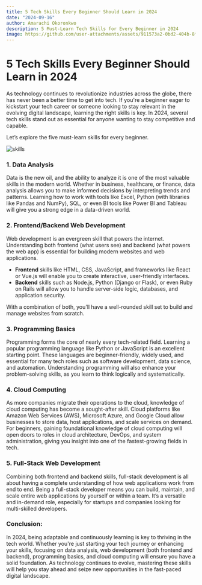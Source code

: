 ```yaml
---
title: 5 Tech Skills Every Beginner Should Learn in 2024
date: "2024-09-16"
author: Amarachi Okoronkwo
description: 5 Must-Learn Tech Skills for Every Beginner in 2024
image: https://github.com/user-attachments/assets/911573a2-0bd2-404b-8f69-37702c1976c8
---
```

# 5 Tech Skills Every Beginner Should Learn in 2024

As technology continues to revolutionize industries across the globe, there has never been a better time to get into tech. If you're a beginner eager to kickstart your tech career or someone looking to stay relevant in the evolving digital landscape, learning the right skills is key. In 2024, several tech skills stand out as essential for anyone wanting to stay competitive and capable. 

Let’s explore the five must-learn skills for every beginner.


![skills](https://github.com/user-attachments/assets/911573a2-0bd2-404b-8f69-37702c1976c8)



### **1. Data Analysis**

Data is the new oil, and the ability to analyze it is one of the most valuable skills in the modern world. Whether in business, healthcare, or finance, data analysis allows you to make informed decisions by interpreting trends and patterns. Learning how to work with tools like Excel, Python (with libraries like Pandas and NumPy), SQL, or even BI tools like Power BI and Tableau will give you a strong edge in a data-driven world.

### **2. Frontend/Backend Web Development**

Web development is an evergreen skill that powers the internet. Understanding both frontend (what users see) and backend (what powers the web app) is essential for building modern websites and web applications.

- **Frontend** skills like HTML, CSS, JavaScript, and frameworks like React or Vue.js will enable you to create interactive, user-friendly interfaces.
- **Backend** skills such as Node.js, Python (Django or Flask), or even Ruby on Rails will allow you to handle server-side logic, databases, and application security.

With a combination of both, you'll have a well-rounded skill set to build and manage websites from scratch.

### **3. Programming Basics**

Programming forms the core of nearly every tech-related field. Learning a popular programming language like Python or JavaScript is an excellent starting point. These languages are beginner-friendly, widely used, and essential for many tech roles such as software development, data science, and automation. Understanding programming will also enhance your problem-solving skills, as you learn to think logically and systematically.

### **4. Cloud Computing**

As more companies migrate their operations to the cloud, knowledge of cloud computing has become a sought-after skill. Cloud platforms like Amazon Web Services (AWS), Microsoft Azure, and Google Cloud allow businesses to store data, host applications, and scale services on demand. For beginners, gaining foundational knowledge of cloud computing will open doors to roles in cloud architecture, DevOps, and system administration, giving you insight into one of the fastest-growing fields in tech.

### **5. Full-Stack Web Development**

Combining both frontend and backend skills, full-stack development is all about having a complete understanding of how web applications work from end to end. Being a full-stack developer means you can build, maintain, and scale entire web applications by yourself or within a team. It’s a versatile and in-demand role, especially for startups and companies looking for multi-skilled developers.

### **Conclusion:**

In 2024, being adaptable and continuously learning is key to thriving in the tech world. Whether you're just starting your tech journey or enhancing your skills, focusing on data analysis, web development (both frontend and backend), programming basics, and cloud computing will ensure you have a solid foundation. As technology continues to evolve, mastering these skills will help you stay ahead and seize new opportunities in the fast-paced digital landscape.
